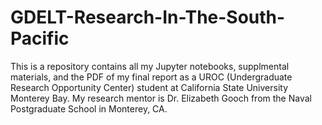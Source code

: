# GDELT-Research-In-The-South-Pacific
This is a repository contains all my Jupyter notebooks, supplmental materials, and the PDF of my final report as a UROC (Undergraduate Research Opportunity Center) student at California State University Monterey Bay. My research mentor is Dr. Elizabeth Gooch from the Naval Postgraduate School in Monterey, CA.
